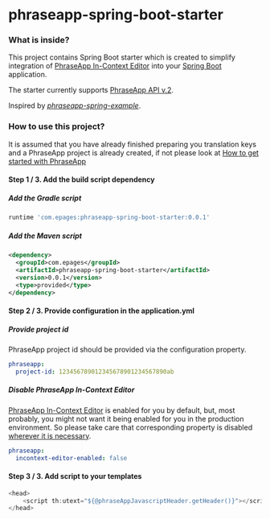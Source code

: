 # phraseapp-spring-boot-starter

### What is inside?

This project contains Spring Boot starter which is created to simplify integration of [PhraseApp In-Context Editor](https://phraseapp.com/docs/guides/in-context-editor/) into your [Spring Boot](https://projects.spring.io/spring-boot/) application. 

The starter currently supports [PhraseApp API v.2](https://phraseapp.com/docs/api/v2/).

Inspired by [*phraseapp-spring-example*](https://github.com/phrase/phraseapp-spring-example).

### How to use this project?

It is assumed that you have already finished preparing you translation keys and a PhraseApp project is already created, if not please look at [How to get started with PhraseApp](https://phraseapp.com/docs/guides/setup/getting-started/)

#### Step 1 / 3. Add the build script dependency

##### Add the Gradle script

```groovy
runtime 'com.epages:phraseapp-spring-boot-starter:0.0.1'
```

##### Add the Maven script

```xml
<dependency>
  <groupId>com.epages</groupId>
  <artifactId>phraseapp-spring-boot-starter</artifactId>
  <version>0.0.1</version>
  <type>provided</type>
</dependency>
```

#### Step 2 / 3. Provide configuration in the application.yml 

##### Provide project id

PhraseApp project id should be provided via the configuration property.

```yaml
phraseapp:
  project-id: 123456789012345678901234567890ab  
```           

##### Disable PhraseApp In-Context Editor

[PhraseApp In-Context Editor](https://phraseapp.com/docs/guides/in-context-editor/) is enabled for you by default, but, most probably, you might not want it being enabled for you in the production environment. 
So please take care that corresponding property is disabled [wherever it is necessary](https://docs.spring.io/spring-boot/docs/current/reference/html/howto-properties-and-configuration.html).

```yaml
phraseapp:  
  incontext-editor-enabled: false
```

#### Step 3 / 3. Add script to your templates

```javascript
<head>
    <script th:utext="${@phraseAppJavascriptHeader.getHeader()}"></script>
</head>
```
